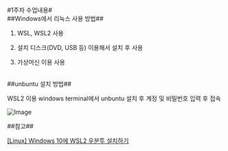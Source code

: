 #1주차 수업내용#
<br>
##Windows에서 리눅스 사용 방법##

1. WSL, WSL2 사용

2. 설치 디스크(DVD, USB 등) 이용해서 설치 후 사용

3. 가상머신 이용 사용

<br>
##unbuntu 설치 방법##

<p>WSL2 이용 windows terminal에서 unbuntu 설치 후 계정 및 비밀번호 입력 후 접속</p>

![Image](https://github.com/user-attachments/assets/539adc61-cae6-408c-a4af-500623040306)

##참고##

[[Linux] Windows 10에 WSL2 우분투 설치하기](https://velog.io/@pikamon/Linux-3)
